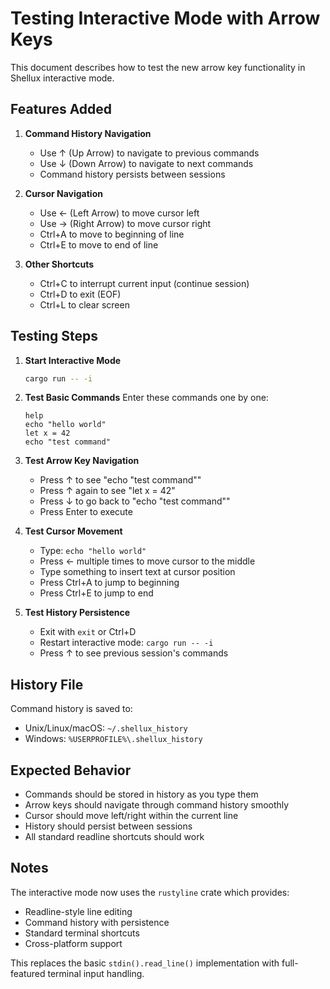 # Testing Interactive Mode with Arrow Keys

This document describes how to test the new arrow key functionality in Shellux interactive mode.

## Features Added

1. **Command History Navigation**
   - Use ↑ (Up Arrow) to navigate to previous commands
   - Use ↓ (Down Arrow) to navigate to next commands
   - Command history persists between sessions

2. **Cursor Navigation**
   - Use ← (Left Arrow) to move cursor left
   - Use → (Right Arrow) to move cursor right
   - Ctrl+A to move to beginning of line
   - Ctrl+E to move to end of line

3. **Other Shortcuts**
   - Ctrl+C to interrupt current input (continue session)
   - Ctrl+D to exit (EOF)
   - Ctrl+L to clear screen

## Testing Steps

1. **Start Interactive Mode**
   ```bash
   cargo run -- -i
   ```

2. **Test Basic Commands**
   Enter these commands one by one:
   ```
   help
   echo "hello world"
   let x = 42
   echo "test command"
   ```

3. **Test Arrow Key Navigation**
   - Press ↑ to see "echo "test command""
   - Press ↑ again to see "let x = 42"
   - Press ↓ to go back to "echo "test command""
   - Press Enter to execute

4. **Test Cursor Movement**
   - Type: `echo "hello world"`
   - Press ← multiple times to move cursor to the middle
   - Type something to insert text at cursor position
   - Press Ctrl+A to jump to beginning
   - Press Ctrl+E to jump to end

5. **Test History Persistence**
   - Exit with `exit` or Ctrl+D
   - Restart interactive mode: `cargo run -- -i`
   - Press ↑ to see previous session's commands

## History File

Command history is saved to:
- Unix/Linux/macOS: `~/.shellux_history`
- Windows: `%USERPROFILE%\.shellux_history`

## Expected Behavior

- Commands should be stored in history as you type them
- Arrow keys should navigate through command history smoothly
- Cursor should move left/right within the current line
- History should persist between sessions
- All standard readline shortcuts should work

## Notes

The interactive mode now uses the `rustyline` crate which provides:
- Readline-style line editing
- Command history with persistence
- Standard terminal shortcuts
- Cross-platform support

This replaces the basic `stdin().read_line()` implementation with full-featured terminal input handling.